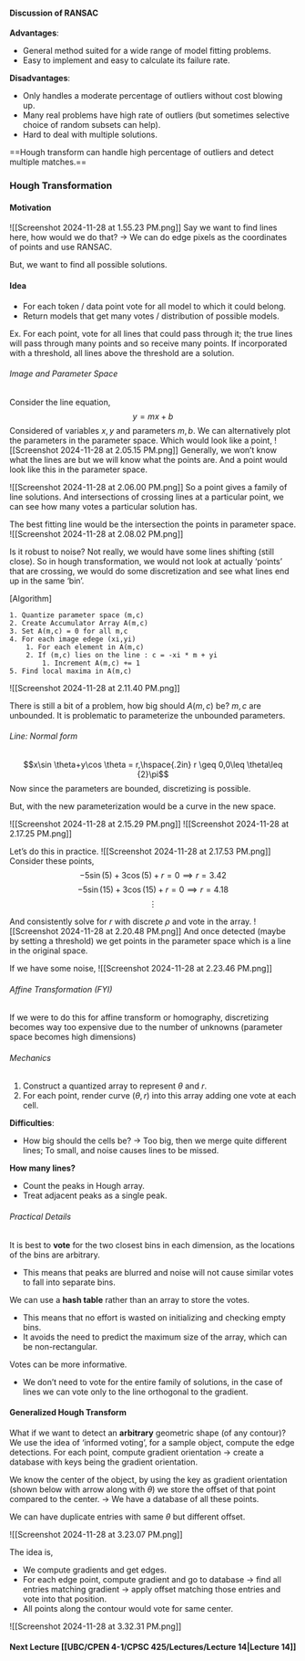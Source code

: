 #### Discussion of RANSAC

**Advantages**:
- General method suited for a wide range of model fitting problems.
- Easy to implement and easy to calculate its failure rate.

**Disadvantages**:
- Only handles a moderate percentage of outliers without cost blowing up.
- Many real problems have high rate of outliers (but sometimes selective choice of random subsets can help).
- Hard to deal with multiple solutions.

==Hough transform can handle high percentage of outliers and detect multiple matches.==

### Hough Transformation

#### Motivation
![[Screenshot 2024-11-28 at 1.55.23 PM.png]]
Say we want to find lines here, how would we do that? → We can do edge pixels as the coordinates of points and use RANSAC. 

But, we want to find all possible solutions.

#### Idea
- For each token / data point vote for all model to which it could belong.
- Return models that get many votes / distribution of possible models.

Ex. For each point, vote for all lines that could pass through it; the true lines will pass through many points and so receive many points. If incorporated with a threshold, all lines above the threshold are a solution.


###### Image and Parameter Space
Consider the line equation,
$$y=mx+b$$
Considered of variables $x,y$ and parameters $m,b$. We can alternatively plot the parameters in the parameter space. Which would look like a point,
![[Screenshot 2024-11-28 at 2.05.15 PM.png]]
Generally, we won’t know what the lines are but we will know what the points are. And a point would look like this in the parameter space.

![[Screenshot 2024-11-28 at 2.06.00 PM.png]]
So a point gives a family of line solutions. And intersections of crossing lines at a particular point, we can see how many votes a particular solution has.

The best fitting line would be the intersection the points in parameter space.
![[Screenshot 2024-11-28 at 2.08.02 PM.png]]

Is it robust to noise? Not really, we would have some lines shifting (still close). So in hough transformation, we would not look at actually ‘points’ that are crossing, we would do some discretization and see what lines end up in the same ‘bin’.

[Algorithm]
```
1. Quantize parameter space (m,c)
2. Create Accumulator Array A(m,c)
3. Set A(m,c) = 0 for all m,c
4. For each image edege (xi,yi)
	1. For each element in A(m,c)
	2. If (m,c) lies on the line : c = -xi * m + yi
		1. Increment A(m,c) += 1
5. Find local maxima in A(m,c)
```

![[Screenshot 2024-11-28 at 2.11.40 PM.png]]

There is still a bit of a problem, how big should $A(m,c)$ be? $m,c$ are unbounded. It is problematic to parameterize the unbounded parameters.

###### Line: Normal form
$$x\sin \theta+y\cos \theta = r,\hspace{.2in} r \geq 0,0\leq \theta\leq {2}\pi$$
Now since the parameters are bounded, discretizing is possible.

But, with the new parameterization would be a curve in the new space.

![[Screenshot 2024-11-28 at 2.15.29 PM.png]]
![[Screenshot 2024-11-28 at 2.17.25 PM.png]]

Let’s do this in practice.
![[Screenshot 2024-11-28 at 2.17.53 PM.png]]
Consider these points,
$$-5\sin{(5)}+3\cos(5) + r  = 0 \implies r=3.42$$
$$-5\sin(15)+3\cos(15) +r = 0 \implies r=4.18$$
$$\vdots$$

And consistently solve for $r$ with discrete $\rho$ and vote in the array.
![[Screenshot 2024-11-28 at 2.20.48 PM.png]]
And once detected (maybe by setting a threshold) we get points in the parameter space which is a line in the original space.

If we have some noise,
![[Screenshot 2024-11-28 at 2.23.46 PM.png]]

###### Affine Transformation (FYI)
If we were to do this for affine transform or homography, discretizing becomes way too expensive due to the number of unknowns (parameter space becomes high dimensions)

###### Mechanics
1. Construct a quantized array to represent $\theta$ and $r$.
2. For each point, render curve $(\theta,r)$ into this array adding one vote at each cell.

**Difficulties**:
- How big should the cells be? → Too big, then we merge quite different lines; To small, and noise causes lines to be missed.

**How many lines?**
- Count the peaks in Hough array.
- Treat adjacent peaks as a single peak.

###### Practical Details
It is best to **vote** for the two closest bins in each dimension, as the locations of the bins are arbitrary.
- This means that peaks are blurred and noise will not cause similar votes to fall into separate bins.

We can use a **hash table** rather than an array to store the votes.
- This means that no effort is wasted on initializing and checking empty bins.
- It avoids the need to predict the maximum size of the array, which can be non-rectangular.

Votes can be more informative.
- We don’t need to vote for the entire family of solutions, in the case of lines we can vote only to the line orthogonal to the gradient. 

#### Generalized Hough Transform
What if we want to detect an **arbitrary** geometric shape (of any contour)?
We use the idea of ‘informed voting’, for a sample object, compute the edge detections.
For each point, compute gradient orientation → create a database with keys being the gradient orientation. 

We know the center of the object, by using the key as gradient orientation (shown below with arrow along with $\theta$) we store the offset of that point compared to the center.
→ We have a database of all these points.

We can have duplicate entries with same $\theta$ but different offset.

![[Screenshot 2024-11-28 at 3.23.07 PM.png]]

The idea is,
- We compute gradients and get edges.
- For each edge point, compute gradient and go to database → find all entries matching gradient → apply offset matching those entries and vote into that position.
- All points along the contour would vote for same center.

![[Screenshot 2024-11-28 at 3.32.31 PM.png]]


#### Next Lecture [[UBC/CPEN 4-1/CPSC 425/Lectures/Lecture 14|Lecture 14]]
